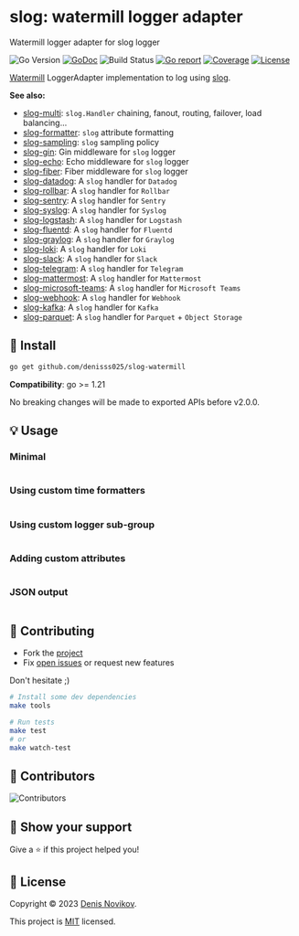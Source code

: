 # slog: watermill logger adapter

Watermill logger adapter for slog logger

![Go Version](https://img.shields.io/badge/Go-%3E%3D%201.21-%23007d9c)
[![GoDoc](https://godoc.org/github.com/denisss025/slog-watermill?status.svg)](https://pkg.go.dev/github.com/denisss025/slog-watermill)
![Build Status](https://github.com/denisss025/slog-watermill/actions/workflows/test.yml/badge.svg)
[![Go report](https://goreportcard.com/badge/github.com/denisss025/slog-watermill)](https://goreportcard.com/report/github.com/denisss025/slog-watermill)
[![Coverage](https://img.shields.io/codecov/c/github/denisss025/slog-watermill)](https://codecov.io/gh/denisss025/slog-watermill)
[![License](https://img.shields.io/github/license/denisss025/slog-watermill)](./LICENSE)

[Watermill](https://github.com/ThreeDotsLabs/watermill) LoggerAdapter implementation to log using [slog](https://pkg.go.dev/log/slog).

**See also:**

- [slog-multi](https://github.com/samber/slog-multi): `slog.Handler` chaining, fanout, routing, failover, load balancing...
- [slog-formatter](https://github.com/samber/slog-formatter): `slog` attribute formatting
- [slog-sampling](https://github.com/samber/slog-sampling): `slog` sampling policy
- [slog-gin](https://github.com/samber/slog-gin): Gin middleware for `slog` logger
- [slog-echo](https://github.com/samber/slog-echo): Echo middleware for `slog` logger
- [slog-fiber](https://github.com/samber/slog-fiber): Fiber middleware for `slog` logger
- [slog-datadog](https://github.com/samber/slog-datadog): A `slog` handler for `Datadog`
- [slog-rollbar](https://github.com/samber/slog-rollbar): A `slog` handler for `Rollbar`
- [slog-sentry](https://github.com/samber/slog-sentry): A `slog` handler for `Sentry`
- [slog-syslog](https://github.com/samber/slog-syslog): A `slog` handler for `Syslog`
- [slog-logstash](https://github.com/samber/slog-logstash): A `slog` handler for `Logstash`
- [slog-fluentd](https://github.com/samber/slog-fluentd): A `slog` handler for `Fluentd`
- [slog-graylog](https://github.com/samber/slog-graylog): A `slog` handler for `Graylog`
- [slog-loki](https://github.com/samber/slog-loki): A `slog` handler for `Loki`
- [slog-slack](https://github.com/samber/slog-slack): A `slog` handler for `Slack`
- [slog-telegram](https://github.com/samber/slog-telegram): A `slog` handler for `Telegram`
- [slog-mattermost](https://github.com/samber/slog-mattermost): A `slog` handler for `Mattermost`
- [slog-microsoft-teams](https://github.com/samber/slog-microsoft-teams): A `slog` handler for `Microsoft Teams`
- [slog-webhook](https://github.com/samber/slog-webhook): A `slog` handler for `Webhook`
- [slog-kafka](https://github.com/samber/slog-kafka): A `slog` handler for `Kafka`
- [slog-parquet](https://github.com/samber/slog-parquet): A `slog` handler for `Parquet` + `Object Storage`

## 🚀 Install

```sh
go get github.com/denisss025/slog-watermill
```

**Compatibility**: go >= 1.21

No breaking changes will be made to exported APIs before v2.0.0.

## 💡 Usage

### Minimal

```go

```

### Using custom time formatters

```go

```

### Using custom logger sub-group

```go

```

### Adding custom attributes

```go

```

### JSON output

```go

```

## 🤝 Contributing

- Fork the [project](https://github.com/denisss025/slog-watermill)
- Fix [open issues](https://github.com/denisss025/slog-watermill) or request new features

Don't hesitate ;)

```bash
# Install some dev dependencies
make tools

# Run tests
make test
# or
make watch-test
```

## 👤 Contributors

![Contributors](https://contrib.rocks/image?repo=denisss025/slog-watermill)

## 💫 Show your support

Give a ⭐️ if this project helped you!

## 📝 License

Copyright © 2023 [Denis Novikov](https://github.com/denisss025).

This project is [MIT](./LICENSE) licensed.
